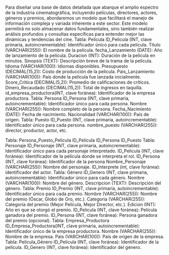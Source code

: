 Para diseñar una base de datos detallada que abarque el amplio espectro de la industria cinematográfica, incluyendo películas, directores, actores, géneros y premios, abordaremos un modelo que facilitará el manejo de información compleja y variada inherente a este sector. Este modelo permitirá no solo almacenar datos fundamentales, sino también realizar análisis profundos y consultas específicas para entender mejor las dinámicas y tendencias del cine.
Tabla: Película
ID_Pelicula (INT, clave primaria, autoincrementable): Identificador único para cada película.
Titulo (VARCHAR(255)): El nombre de la película.
fecha_Lanzamiento (DATE): Año de lanzamiento de la película.
Duracion (INT): Duración de la película en minutos.
Sinopsis (TEXT): Descripción breve de la trama de la película.
Idioma (VARCHAR(100)): Idiomas disponibles.
Presupuesto (DECIMAL(15,2)): Costo de producción de la película.
Pais_Lanzamiento (VARCHAR(100)): País donde la película fue lanzada inicialmente.
Score_Critica (DECIMAL(5,2)): Promedio de calificaciones de críticos.
Dinero_Recaudado (DECIMAL(15,2)): Total de ingresos en taquilla.
id_empresa_productora(INT, clave foránea): Identificador de la empresa productora.
Tabla: Persona
ID_Persona (INT, clave primaria, autoincrementable): Identificador único para cada persona.
Nombre (VARCHAR(255)): Nombre completo de la persona.
Fecha_Nacimiento (DATE): Fecha de nacimiento.
Nacionalidad (VARCHAR(100)): País de origen.
Tabla: Puesto
ID_Puesto (INT, clave primaria, autoincrementable): Identificador único para cada persona.
nombre_puesto (VARCHAR(255)): director, productor, actor, etc.




Tabla: Persona_Puesto_Pelicula
ID_Pelicula
ID_Persona
ID_Puesto
Tabla: Personaje
ID_Personaje (INT, clave primaria, autoincrementable): Identificador único para cada personaje interpretado.
ID_Pelicula (INT, clave foránea): Identificador de la película donde se interpreta el rol.
ID_Persona (INT, clave foránea): Identificador de la persona
Nombre_Personaje (VARCHAR(255)): Nombre del personaje.
ID_Interprete (int, clave foránea): identificador del actor.
Tabla: Género
ID_Genero (INT, clave primaria, autoincrementable): Identificador único para cada género.
Nombre (VARCHAR(100)): Nombre del género.
Descripcion (TEXT): Descripción del género.
Tabla: Premio
ID_Premio (INT, clave primaria, autoincrementable): Identificador único para cada premio.
Nombre (VARCHAR(255)): Nombre del premio (Óscar, Globo de Oro, etc.).
Categoria (VARCHAR(255)): Categoría del premio (Mejor Película, Mejor Director, etc.).
Edicion (INT): Año en que se otorgó el premio.
ID_Pelicula (INT, clave foránea): Película ganadora del premio.
ID_Persona (INT, clave foránea): Persona ganadora del premio (opcional).
Tabla: Empresa_Productora
ID_Empresa_Productora(INT, clave primaria, autoincrementable): Identificador único de la empresa productora.
Nombre (VARCHAR(255)): Nombre de la empresa.
Pais (VARCHAR(100)): País de origen de la empresa.
Tabla: Película_Género
ID_Pelicula (INT, clave foránea): Identificador de la película. 
ID_Genero (INT, clave foránea): Identificador del género.
